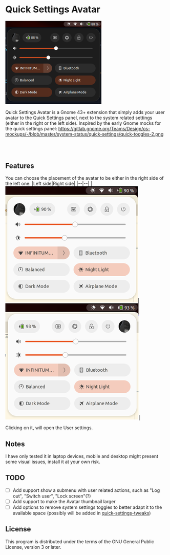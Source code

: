 # Quick Settings Avatar 
<img src="images/avatar-quick-settings-dark.png" style="margin:0 auto;" width="300px" alt="QuickSettings-Avatar">

Quick Settings Avatar is a Gnome 43+ extension that simply adds your user avatar to the Quick Settings panel, next to the system related settings (either in the right or the left side).
Inspired by the early Gnome mocks for the quick settings panel:
https://gitlab.gnome.org/Teams/Design/os-mockups/-/blob/master/system-status/quick-settings/quick-toggles-2.png

<br>
<br>

## Features

You can choose the placement of the avatar to be either in the right side of the left one:
|Left side|Right side|
|--|--|
|<img src="images/avatar-quick-settings-light.png" alt="QuickSettings-Avatar Left">|<img src="images/avatar-quick-settings-light-right.png" alt="QuickSettings-Avatar Right">|

Clicking on it, will open the User settings.

## Notes
I have only tested it in laptop devices, mobile and desktop might present some visual issues, install it at your own risk.

## TODO

- [ ] Add support show a submenu with user related actions, such as "Log out", "Switch user", "Lock screen"(?)
- [ ] Add support to make the Avatar thumbnail larger
- [ ] Add options to remove system settings toggles to better adapt it to the available space (possibly will be added in [quick-settings-tweaks](https://github.com/qwreey75/quick-settings-tweaks))

## License
This program is distributed under the terms of the GNU General Public License, version 3 or later.
